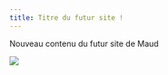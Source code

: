 ```yaml
---
title: Titre du futur site !
---
```

Nouveau contenu du futur site de Maud

![](/images/2000_5acb44db118ac.webp)